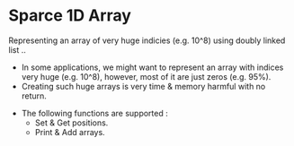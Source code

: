 
# Sparce 1D Array

Representing an array of very huge indicies (e.g. 10^8) using doubly linked list .. 

- In some applications, we might want to represent an array with indices very huge (e.g. 10^8), however, most of it are just zeros (e.g. 95%).
- Creating such huge arrays is very time & memory harmful with no return.
* The following functions are supported :
    - Set & Get positions.
    - Print & Add arrays.
    